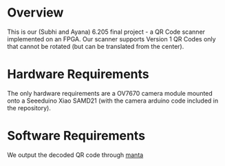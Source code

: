 # Overview
This is our (Subhi and Ayana) 6.205 final project - a QR Code scanner implemented on an FPGA. Our scanner supports Version 1 QR Codes only that cannot be rotated (but can be translated from the center).

# Hardware Requirements
The only hardware requirements are a OV7670 camera module mounted onto a Seeeduino Xiao SAMD21 (with the camera arduino code included in the repository).

# Software Requirements
We output the decoded QR code through [manta](https://github.com/fischermoseley/manta)


